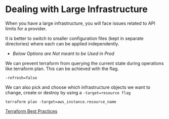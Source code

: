 # Dealing with Large Infrastructure

When you have a large infrastructure, you will face issues related to API limits for a provider.

It is better to switch to smaller configuration files (kept in separate directories) where each can be applied independently.

* *Below Options are Not meant to be Used in Prod*

We can prevent terraform from querying the current state during operations like terraform plan.
This can be achieved with the flag. 
```
-refresh=false
``` 
We can also pick and choose which infrastructure objects we want to change, create or destroy by using a ```-target=resource flag```
```
terraform plan -target=aws_instance.resource_name
```
[Terraform Best Practices](https://spacelift.io/blog/terraform-best-practices)
